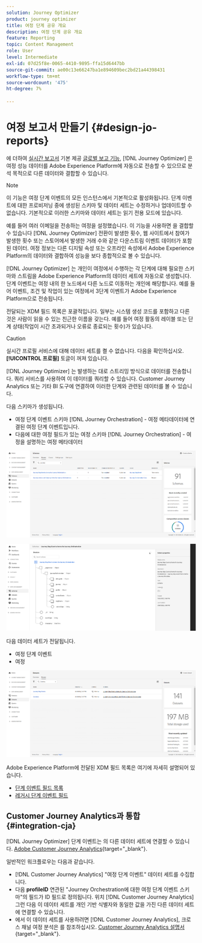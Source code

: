 ```yaml
---
solution: Journey Optimizer
product: journey optimizer
title: 여정 단계 공유 개요
description: 여정 단계 공유 개요
feature: Reporting
topic: Content Management
role: User
level: Intermediate
exl-id: 07d25f8e-0065-4410-9895-ffa15d6447bb
source-git-commit: ae00c13e66247ba1e894609bec2bd21a44398431
workflow-type: tm+mt
source-wordcount: '475'
ht-degree: 7%

---
```


# 여정 보고서 만들기 {#design-jo-reports}

에 더하여 [실시간 보고서](live-report.md) 기본 제공 [글로벌 보고 기능](global-report.md), [!DNL Journey Optimizer] 은 여정 성능 데이터를 Adobe Experience Platform에 자동으로 전송할 수 있으므로 분석 목적으로 다른 데이터와 결합할 수 있습니다.

>[!NOTE]
>
>이 기능은 여정 단계 이벤트의 모든 인스턴스에서 기본적으로 활성화됩니다. 단계 이벤트에 대한 프로비저닝 중에 생성된 스키마 및 데이터 세트는 수정하거나 업데이트할 수 없습니다. 기본적으로 이러한 스키마와 데이터 세트는 읽기 전용 모드에 있습니다.

예를 들어 여러 이메일을 전송하는 여정을 설정했습니다. 이 기능을 사용하면 을 결합할 수 있습니다 [!DNL Journey Optimizer] 전환이 발생한 횟수, 웹 사이트에서 참여가 발생한 횟수 또는 스토어에서 발생한 거래 수와 같은 다운스트림 이벤트 데이터가 포함된 데이터. 여정 정보는 다른 디지털 속성 또는 오프라인 속성에서 Adobe Experience Platform의 데이터와 결합하여 성능을 보다 종합적으로 볼 수 있습니다.

[!DNL Journey Optimizer] 는 개인이 여정에서 수행하는 각 단계에 대해 필요한 스키마와 스트림을 Adobe Experience Platform의 데이터 세트에 자동으로 생성합니다. 단계 이벤트는 여정 내의 한 노드에서 다른 노드로 이동하는 개인에 해당합니다. 예를 들어 이벤트, 조건 및 작업이 있는 여정에서 3단계 이벤트가 Adobe Experience Platform으로 전송됩니다.

전달되는 XDM 필드 목록은 포괄적입니다. 일부는 시스템 생성 코드를 포함하고 다른 것은 사람이 읽을 수 있는 친근한 이름을 갖는다. 예를 들어 여정 활동의 레이블 또는 단계 상태(작업이 시간 초과되거나 오류로 종료되는 횟수)가 있습니다.

>[!CAUTION]
>
>실시간 프로필 서비스에 대해 데이터 세트를 켤 수 없습니다. 다음을 확인하십시오. **[!UICONTROL 프로필]** 토글이 꺼져 있습니다.

[!DNL Journey Optimizer] 는 발생하는 대로 스트리밍 방식으로 데이터를 전송합니다. 쿼리 서비스를 사용하여 이 데이터를 쿼리할 수 있습니다. Customer Journey Analytics 또는 기타 BI 도구에 연결하여 이러한 단계와 관련된 데이터를 볼 수 있습니다.

다음 스키마가 생성됩니다.

* 여정 단계 이벤트 스키마 [!DNL Journey Orchestration] - 여정 메타데이터에 연결된 여정 단계 이벤트입니다.
* 다음에 대한 여정 필드가 있는 여정 스키마 [!DNL Journey Orchestration] - 여정을 설명하는 여정 메타데이터

![](assets/sharing1.png)

![](assets/sharing2.png)

다음 데이터 세트가 전달됩니다.

* 여정 단계 이벤트
* 여정

![](assets/sharing3.png)

Adobe Experience Platform에 전달된 XDM 필드 목록은 여기에 자세히 설명되어 있습니다.

* [단계 이벤트 필드 목록](../reports/sharing-field-list.md)
* [레거시 단계 이벤트 필드](../reports/sharing-legacy-fields.md)

## Customer Journey Analytics과 통합 {#integration-cja}

[!DNL Journey Optimizer] 단계 이벤트는 의 다른 데이터 세트에 연결할 수 있습니다. [Adobe Customer Journey Analytics](https://experienceleague.adobe.com/docs/analytics-platform/using/cja-overview/cja-overview.html?lang=ko){target="_blank"}.

일반적인 워크플로우는 다음과 같습니다.

* [!DNL Customer Journey Analytics] &quot;여정 단계 이벤트&quot; 데이터 세트를 수집합니다.
* 다음 **profileID** 연관된 &quot;Journey Orchestration에 대한 여정 단계 이벤트 스키마&quot;의 필드가 ID 필드로 정의됩니다. 위치 [!DNL Customer Journey Analytics]그런 다음 이 데이터 세트를 개인 기반 식별자와 동일한 값을 가진 다른 데이터 세트에 연결할 수 있습니다.
* 에서 이 데이터 세트를 사용하려면 [!DNL Customer Journey Analytics], 크로스 채널 여정 분석은 를 참조하십시오. [Customer Journey Analytics 설명서](https://experienceleague.adobe.com/docs/analytics-platform/using/cja-usecases/cross-channel.html){target="_blank"}.

